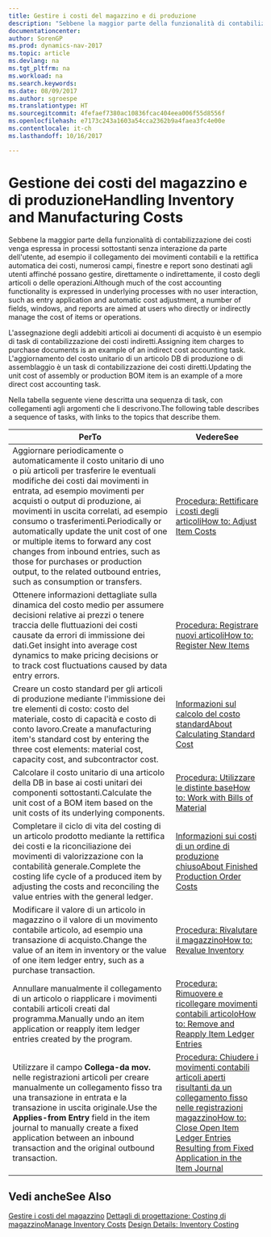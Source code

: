 ```yaml
---
title: Gestire i costi del magazzino e di produzione
description: "Sebbene la maggior parte della funzionalità di contabilizzazione dei costi venga espressa in processi sottostanti senza interazione da parte dell'utente, ad esempio il collegamento dei movimenti contabili e la rettifica automatica dei costi, numerosi campi, finestre e report sono destinati agli utenti affinché possano gestire, direttamente o indirettamente, il costo degli articoli o delle operazioni."
documentationcenter: 
author: SorenGP
ms.prod: dynamics-nav-2017
ms.topic: article
ms.devlang: na
ms.tgt_pltfrm: na
ms.workload: na
ms.search.keywords: 
ms.date: 08/09/2017
ms.author: sgroespe
ms.translationtype: HT
ms.sourcegitcommit: 4fefaef7380ac10836fcac404eea006f55d8556f
ms.openlocfilehash: e7173c243a1603a54cca2362b9a4faea3fc4e00e
ms.contentlocale: it-ch
ms.lasthandoff: 10/16/2017

---
```

# <a name="handling-inventory-and-manufacturing-costs"></a><span data-ttu-id="db610-103">Gestione dei costi del magazzino e di produzione</span><span class="sxs-lookup"><span data-stu-id="db610-103">Handling Inventory and Manufacturing Costs</span></span>
<span data-ttu-id="db610-104">Sebbene la maggior parte della funzionalità di contabilizzazione dei costi venga espressa in processi sottostanti senza interazione da parte dell'utente, ad esempio il collegamento dei movimenti contabili e la rettifica automatica dei costi, numerosi campi, finestre e report sono destinati agli utenti affinché possano gestire, direttamente o indirettamente, il costo degli articoli o delle operazioni.</span><span class="sxs-lookup"><span data-stu-id="db610-104">Although much of the cost accounting functionality is expressed in underlying processes with no user interaction, such as entry application and automatic cost adjustment, a number of fields, windows, and reports are aimed at users who directly or indirectly manage the cost of items or operations.</span></span>  

 <span data-ttu-id="db610-105">L'assegnazione degli addebiti articoli ai documenti di acquisto è un esempio di task di contabilizzazione dei costi indiretti.</span><span class="sxs-lookup"><span data-stu-id="db610-105">Assigning item charges to purchase documents is an example of an indirect cost accounting task.</span></span> <span data-ttu-id="db610-106">L'aggiornamento del costo unitario di un articolo DB di produzione o di assemblaggio è un task di contabilizzazione dei costi diretti.</span><span class="sxs-lookup"><span data-stu-id="db610-106">Updating the unit cost of assembly or production BOM item is an example of a more direct cost accounting task.</span></span>  

 <span data-ttu-id="db610-107">Nella tabella seguente viene descritta una sequenza di task, con collegamenti agli argomenti che li descrivono.</span><span class="sxs-lookup"><span data-stu-id="db610-107">The following table describes a sequence of tasks, with links to the topics that describe them.</span></span>   

|<span data-ttu-id="db610-108">**Per**</span><span class="sxs-lookup"><span data-stu-id="db610-108">**To**</span></span>|<span data-ttu-id="db610-109">**Vedere**</span><span class="sxs-lookup"><span data-stu-id="db610-109">**See**</span></span>|  
|------------|-------------|  
|<span data-ttu-id="db610-110">Aggiornare periodicamente o automaticamente il costo unitario di uno o più articoli per trasferire le eventuali modifiche dei costi dai movimenti in entrata, ad esempio movimenti per acquisti o output di produzione, ai movimenti in uscita correlati, ad esempio consumo o trasferimenti.</span><span class="sxs-lookup"><span data-stu-id="db610-110">Periodically or automatically update the unit cost of one or multiple items to forward any cost changes from inbound entries, such as those for purchases or production output, to the related outbound entries, such as consumption or transfers.</span></span>|[<span data-ttu-id="db610-111">Procedura: Rettificare i costi degli articoli</span><span class="sxs-lookup"><span data-stu-id="db610-111">How to: Adjust Item Costs</span></span>](inventory-how-adjust-item-costs.md)|  
|<span data-ttu-id="db610-112">Ottenere informazioni dettagliate sulla dinamica del costo medio per assumere decisioni relative ai prezzi o tenere traccia delle fluttuazioni dei costi causate da errori di immissione dei dati.</span><span class="sxs-lookup"><span data-stu-id="db610-112">Get insight into average cost dynamics to make pricing decisions or to track cost fluctuations caused by data entry errors.</span></span>|[<span data-ttu-id="db610-113">Procedura: Registrare nuovi articoli</span><span class="sxs-lookup"><span data-stu-id="db610-113">How to: Register New Items</span></span>](inventory-how-register-new-items.md)|  
|<span data-ttu-id="db610-114">Creare un costo standard per gli articoli di produzione mediante l'immissione dei tre elementi di costo: costo del materiale, costo di capacità e costo di conto lavoro.</span><span class="sxs-lookup"><span data-stu-id="db610-114">Create a manufacturing item's standard cost by entering the three cost elements: material cost, capacity cost, and subcontractor cost.</span></span>|[<span data-ttu-id="db610-115">Informazioni sul calcolo del costo standard</span><span class="sxs-lookup"><span data-stu-id="db610-115">About Calculating Standard Cost</span></span>](finance-about-calculating-standard-cost.md)|  
|<span data-ttu-id="db610-116">Calcolare il costo unitario di una articolo della DB in base ai costi unitari dei componenti sottostanti.</span><span class="sxs-lookup"><span data-stu-id="db610-116">Calculate the unit cost of a BOM item based on the unit costs of its underlying components.</span></span>|[<span data-ttu-id="db610-117">Procedura: Utilizzare le distinte base</span><span class="sxs-lookup"><span data-stu-id="db610-117">How to: Work with Bills of Material</span></span>](inventory-how-work-BOMs.md)|  
|<span data-ttu-id="db610-118">Completare il ciclo di vita del costing di un articolo prodotto mediante la rettifica dei costi e la riconciliazione dei movimenti di valorizzazione con la contabilità generale.</span><span class="sxs-lookup"><span data-stu-id="db610-118">Complete the costing life cycle of a produced item by adjusting the costs and reconciling the value entries with the general ledger.</span></span>|[<span data-ttu-id="db610-119">Informazioni sui costi di un ordine di produzione chiuso</span><span class="sxs-lookup"><span data-stu-id="db610-119">About Finished Production Order Costs</span></span>](finance-about-finished-production-order-costs.md)|  
|<span data-ttu-id="db610-120">Modificare il valore di un articolo in magazzino o il valore di un movimento contabile articolo, ad esempio una transazione di acquisto.</span><span class="sxs-lookup"><span data-stu-id="db610-120">Change the value of an item in inventory or the value of one item ledger entry, such as a purchase transaction.</span></span>|[<span data-ttu-id="db610-121">Procedura: Rivalutare il magazzino</span><span class="sxs-lookup"><span data-stu-id="db610-121">How to: Revalue Inventory</span></span>](inventory-how-revalue-inventory.md)|
|<span data-ttu-id="db610-122">Annullare manualmente il collegamento di un articolo o riapplicare i movimenti contabili articoli creati dal programma.</span><span class="sxs-lookup"><span data-stu-id="db610-122">Manually undo an item application or reapply item ledger entries created by the program.</span></span>|[<span data-ttu-id="db610-123">Procedura: Rimuovere e ricollegare movimenti contabili articolo</span><span class="sxs-lookup"><span data-stu-id="db610-123">How to: Remove and Reapply Item Ledger Entries</span></span>](finance-how-to-remove-and-reapply-item-entries.md)|  
|<span data-ttu-id="db610-124">Utilizzare il campo **Collega-da mov.** nelle registrazioni articoli per creare manualmente un collegamento fisso tra una transazione in entrata e la transazione in uscita originale.</span><span class="sxs-lookup"><span data-stu-id="db610-124">Use the **Applies-from Entry** field in the item journal to manually create a fixed application between an inbound transaction and the original outbound transaction.</span></span>|[<span data-ttu-id="db610-125">Procedura: Chiudere i movimenti contabili articoli aperti risultanti da un collegamento fisso nelle registrazioni magazzino</span><span class="sxs-lookup"><span data-stu-id="db610-125">How to: Close Open Item Ledger Entries Resulting from Fixed Application in the Item Journal</span></span>](finance-how-to-close-open-item-ledger-entries-resulting-from-fixed-application-in-the-item-journal.md)|  

## <a name="see-also"></a><span data-ttu-id="db610-126">Vedi anche</span><span class="sxs-lookup"><span data-stu-id="db610-126">See Also</span></span>  
<span data-ttu-id="db610-127">[Gestire i costi del magazzino](finance-manage-inventory-costs.md)
[Dettagli di progettazione: Costing di magazzino](design-details-inventory-costing.md)</span><span class="sxs-lookup"><span data-stu-id="db610-127">[Manage Inventory Costs](finance-manage-inventory-costs.md)
[Design Details: Inventory Costing](design-details-inventory-costing.md)</span></span>


